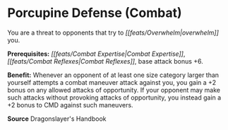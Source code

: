 ﻿---
cssclass: [feats]

---
# Porcupine Defense (Combat)

You are a threat to opponents that try to _[[feats/Overwhelm|overwhelm]]_ you.

**Prerequisites:** _[[feats/Combat Expertise|Combat Expertise]]_, _[[feats/Combat Reflexes|Combat Reflexes]]_, base attack bonus +6.

**Benefit:** Whenever an opponent of at least one size category larger than yourself attempts a combat maneuver attack against you, you gain a +2 bonus on any allowed attacks of opportunity. If your opponent may make such attacks without provoking attacks of opportunity, you instead gain a +2 bonus to CMD against such maneuvers.

**Source** Dragonslayer's Handbook